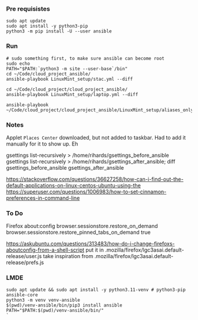 ### Pre requisistes
```
sudo apt update
sudo apt install -y python3-pip
python3 -m pip install -U --user ansible
```

### Run
```
# sudo something first, to make sure ansible can become root
sudo echo
PATH="$PATH:`python3 -m site --user-base`/bin"
cd ~/Code/cloud_project_ansible/
ansible-playbook LinuxMint_setup/stac.yml --diff

cd ~/Code/cloud_project/cloud_project_ansible/
ansible-playbook LinuxMint_setup/laptop.yml --diff

ansible-playbook ~/Code/cloud_project/cloud_project_ansible/LinuxMint_setup/aliases_only.yaml
```


### Notes
Applet `Places Center` downloaded, but not added to taskbar.
Had to add it manually for it to show up. Eh

gsettings list-recursively > /home/rihards/gsettings_before_ansible
gsettings list-recursively > /home/rihards/gsettings_after_ansible; diff gsettings_before_ansible gsettings_after_ansible

https://stackoverflow.com/questions/36627258/how-can-i-find-out-the-default-applications-on-linux-centos-ubuntu-using-the
https://superuser.com/questions/1006983/how-to-set-cinnamon-preferences-in-command-line

### To Do
Firefox about:config
browser.sessionstore.restore_on_demand
browser.sessionstore.restore_pinned_tabs_on_demand true

https://askubuntu.com/questions/313483/how-do-i-change-firefoxs-aboutconfig-from-a-shell-script
put it in .mozilla/firefox/lgc3asai.default-release/user.js
take inspiration from .mozilla/firefox/lgc3asai.default-release/prefs.js


### LMDE
```
sudo apt update && sudo apt install -y python3.11-venv # python3-pip ansible-core
python3 -m venv venv-ansible
$(pwd)/venv-ansible/bin/pip3 install ansible
PATH="$PATH:$(pwd)/venv-ansible/bin/"
`
